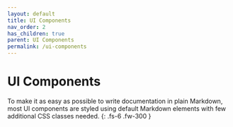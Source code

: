 ```yaml
---
layout: default
title: UI Components
nav_order: 2
has_children: true
parent: UI Components
permalink: /ui-components
---
```


# UI Components

To make it as easy as possible to write documentation in plain Markdown, most UI components are styled using default Markdown elements with few additional CSS classes needed.
{: .fs-6 .fw-300 }
